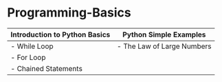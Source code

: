 # Programming-Basics

|Introduction to Python Basics  | Python Simple Examples        |
|------------------------------ | ------------------------------|
|- While Loop                   | - The Law of Large Numbers    |
|- For Loop                     |                               |
|- Chained Statements           |                               |